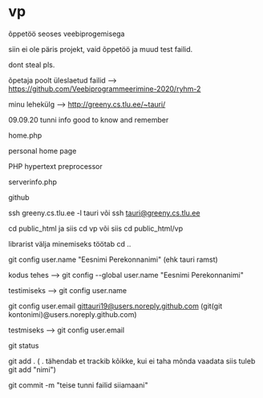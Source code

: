 # vp
õppetöö seoses veebiprogemisega


siin ei ole päris projekt, vaid õppetöö ja muud test failid. 

dont steal pls.


õpetaja poolt üleslaetud failid --> https://github.com/Veebiprogrammeerimine-2020/ryhm-2

minu lehekülg --> http://greeny.cs.tlu.ee/~tauri/


09.09.20 tunni info good to know and remember 

home.php

personal home page

PHP hypertext preprocessor

serverinfo.php

github

ssh greeny.cs.tlu.ee -l tauri või ssh tauri@greeny.cs.tlu.ee

cd public_html ja siis cd vp
või siis cd public_html/vp


librarist välja minemiseks töötab cd .. 


git config user.name "Eesnimi Perekonnanimi" (ehk tauri ramst)

kodus tehes --> git config --global user.name "Eesnimi Perekonnanimi"

testimiseks --> git config user.name

git config user.email gittauri19@users.noreply.github.com (git(git kontonimi)@users.noreply.github.com)

testmiseks --> git config user.email


git status

git add .  ( . tähendab et trackib kõikke, kui ei taha mõnda vaadata siis tuleb git add "nimi")

git commit -m "teise tunni failid siiamaani"
